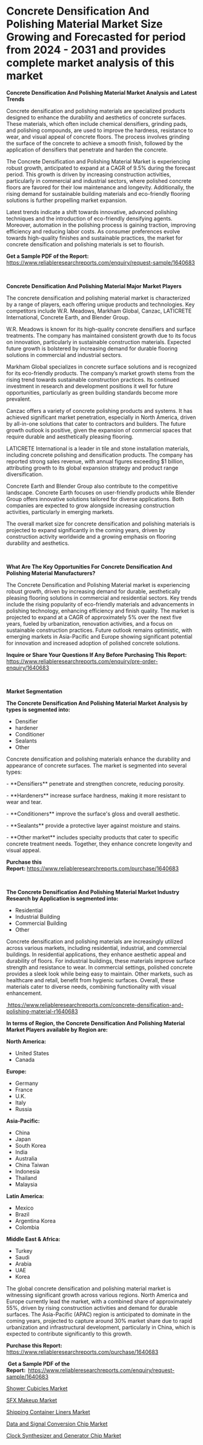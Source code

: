 <p><h1>Concrete Densification And Polishing Material Market Size Growing and Forecasted for period from 2024 - 2031 and provides complete market analysis of this market</h1></p><p><strong>Concrete Densification And Polishing Material Market Analysis and Latest Trends</strong></p>
<p><p>Concrete densification and polishing materials are specialized products designed to enhance the durability and aesthetics of concrete surfaces. These materials, which often include chemical densifiers, grinding pads, and polishing compounds, are used to improve the hardness, resistance to wear, and visual appeal of concrete floors. The process involves grinding the surface of the concrete to achieve a smooth finish, followed by the application of densifiers that penetrate and harden the concrete.</p><p>The Concrete Densification and Polishing Material Market is experiencing robust growth, anticipated to expand at a CAGR of 9.5% during the forecast period. This growth is driven by increasing construction activities, particularly in commercial and industrial sectors, where polished concrete floors are favored for their low maintenance and longevity. Additionally, the rising demand for sustainable building materials and eco-friendly flooring solutions is further propelling market expansion.</p><p>Latest trends indicate a shift towards innovative, advanced polishing techniques and the introduction of eco-friendly densifying agents. Moreover, automation in the polishing process is gaining traction, improving efficiency and reducing labor costs. As consumer preferences evolve towards high-quality finishes and sustainable practices, the market for concrete densification and polishing materials is set to flourish.</p></p>
<p><strong>Get a Sample PDF of the Report:&nbsp;</strong> <a href="https://www.reliableresearchreports.com/enquiry/request-sample/1640683?utm_campaign=16&utm_medium=2&utm_source=Github&utm_content=ia&utm_term=11102024&utm_id=concrete-densification-and-polishing-material">https://www.reliableresearchreports.com/enquiry/request-sample/1640683</a></p>
<p>&nbsp;</p>
<p><strong>Concrete Densification And Polishing Material Major Market Players</strong></p>
<p><p>The concrete densification and polishing material market is characterized by a range of players, each offering unique products and technologies. Key competitors include W.R. Meadows, Markham Global, Canzac, LATICRETE International, Concrete Earth, and Blender Group.</p><p>W.R. Meadows is known for its high-quality concrete densifiers and surface treatments. The company has maintained consistent growth due to its focus on innovation, particularly in sustainable construction materials. Expected future growth is bolstered by increasing demand for durable flooring solutions in commercial and industrial sectors. </p><p>Markham Global specializes in concrete surface solutions and is recognized for its eco-friendly products. The company’s market growth stems from the rising trend towards sustainable construction practices. Its continued investment in research and development positions it well for future opportunities, particularly as green building standards become more prevalent.</p><p>Canzac offers a variety of concrete polishing products and systems. It has achieved significant market penetration, especially in North America, driven by all-in-one solutions that cater to contractors and builders. The future growth outlook is positive, given the expansion of commercial spaces that require durable and aesthetically pleasing flooring.</p><p>LATICRETE International is a leader in tile and stone installation materials, including concrete polishing and densification products. The company has reported strong sales revenue, with annual figures exceeding $1 billion, attributing growth to its global expansion strategy and product range diversification.</p><p>Concrete Earth and Blender Group also contribute to the competitive landscape. Concrete Earth focuses on user-friendly products while Blender Group offers innovative solutions tailored for diverse applications. Both companies are expected to grow alongside increasing construction activities, particularly in emerging markets.</p><p>The overall market size for concrete densification and polishing materials is projected to expand significantly in the coming years, driven by construction activity worldwide and a growing emphasis on flooring durability and aesthetics.</p></p>
<p>&nbsp;</p>
<p><strong>What Are The Key Opportunities For Concrete Densification And Polishing Material Manufacturers?</strong></p>
<p><p>The Concrete Densification and Polishing Material market is experiencing robust growth, driven by increasing demand for durable, aesthetically pleasing flooring solutions in commercial and residential sectors. Key trends include the rising popularity of eco-friendly materials and advancements in polishing technology, enhancing efficiency and finish quality. The market is projected to expand at a CAGR of approximately 5% over the next five years, fueled by urbanization, renovation activities, and a focus on sustainable construction practices. Future outlook remains optimistic, with emerging markets in Asia-Pacific and Europe showing significant potential for innovation and increased adoption of polished concrete solutions.</p></p>
<p><strong>Inquire or Share Your Questions If Any Before Purchasing This Report:</strong> <a href="https://www.reliableresearchreports.com/enquiry/pre-order-enquiry/1640683?utm_campaign=16&utm_medium=2&utm_source=Github&utm_content=ia&utm_term=11102024&utm_id=concrete-densification-and-polishing-material">https://www.reliableresearchreports.com/enquiry/pre-order-enquiry/1640683</a></p>
<p>&nbsp;</p>
<p><strong>Market Segmentation</strong></p>
<p><strong>The Concrete Densification And Polishing Material Market Analysis by types is segmented into:</strong></p>
<p><ul><li>Densifier</li><li>hardener</li><li>Conditioner</li><li>Sealants</li><li>Other</li></ul></p>
<p><p>Concrete densification and polishing materials enhance the durability and appearance of concrete surfaces. The market is segmented into several types:  </p><p>- **Densifiers** penetrate and strengthen concrete, reducing porosity.  </p><p>- **Hardeners** increase surface hardness, making it more resistant to wear and tear.  </p><p>- **Conditioners** improve the surface's gloss and overall aesthetic.  </p><p>- **Sealants** provide a protective layer against moisture and stains.  </p><p>- **Other market** includes specialty products that cater to specific concrete treatment needs. Together, they enhance concrete longevity and visual appeal.</p></p>
<p><strong>Purchase this Report:&nbsp;</strong><a href="https://www.reliableresearchreports.com/purchase/1640683?utm_campaign=16&utm_medium=2&utm_source=Github&utm_content=ia&utm_term=11102024&utm_id=concrete-densification-and-polishing-material">https://www.reliableresearchreports.com/purchase/1640683</a></p>
<p>&nbsp;</p>
<p><strong>The Concrete Densification And Polishing Material Market Industry Research by Application is segmented into:</strong></p>
<p><ul><li>Residential</li><li>Industrial Building</li><li>Commercial Building</li><li>Other</li></ul></p>
<p><p>Concrete densification and polishing materials are increasingly utilized across various markets, including residential, industrial, and commercial buildings. In residential applications, they enhance aesthetic appeal and durability of floors. For industrial buildings, these materials improve surface strength and resistance to wear. In commercial settings, polished concrete provides a sleek look while being easy to maintain. Other markets, such as healthcare and retail, benefit from hygienic surfaces. Overall, these materials cater to diverse needs, combining functionality with visual enhancement.</p></p>
<p><a href="https://www.reliableresearchreports.com/concrete-densification-and-polishing-material-r1640683?utm_campaign=16&utm_medium=2&utm_source=Github&utm_content=ia&utm_term=11102024&utm_id=concrete-densification-and-polishing-material">&nbsp;https://www.reliableresearchreports.com/concrete-densification-and-polishing-material-r1640683</a></p>
<p><strong>In terms of Region, the Concrete Densification And Polishing Material Market Players available by Region are:</strong></p>
<p>
    <p> <strong> North America: </strong>
        <ul>
            <li>United States</li>
            <li>Canada</li>
        </ul>
        </p> 
    <p> <strong> Europe: </strong>
        <ul>
            <li>Germany</li>
            <li>France</li>
            <li>U.K.</li>
            <li>Italy</li>
            <li>Russia</li>
        </ul>
        </p> 
    <p> <strong> Asia-Pacific: </strong>
        <ul>
            <li>China</li>
            <li>Japan</li>
            <li>South Korea</li>
            <li>India</li>
            <li>Australia</li>
            <li>China Taiwan</li>
            <li>Indonesia</li>
            <li>Thailand</li>
            <li>Malaysia</li>
        </ul>
        </p> 
    <p> <strong> Latin America: </strong>
        <ul>
            <li>Mexico</li>
            <li>Brazil</li>
            <li>Argentina Korea</li>
            <li>Colombia</li>
        </ul>
        </p> 
    <p> <strong> Middle East & Africa: </strong>
        <ul>
            <li>Turkey</li>
            <li>Saudi</li>
            <li>Arabia</li>
            <li>UAE</li>
            <li>Korea</li>
        </ul>
    </p>
    </p>
<p><p>The global concrete densification and polishing material market is witnessing significant growth across various regions. North America and Europe currently lead the market, with a combined share of approximately 55%, driven by rising construction activities and demand for durable surfaces. The Asia-Pacific (APAC) region is anticipated to dominate in the coming years, projected to capture around 30% market share due to rapid urbanization and infrastructural development, particularly in China, which is expected to contribute significantly to this growth.</p></p>
<p><strong>Purchase this Report: </strong><a href="https://www.reliableresearchreports.com/purchase/1640683?utm_campaign=16&utm_medium=2&utm_source=Github&utm_content=ia&utm_term=11102024&utm_id=concrete-densification-and-polishing-material">https://www.reliableresearchreports.com/purchase/1640683</a></p>
<p>&nbsp;<strong>Get a Sample PDF of the Report:&nbsp;&nbsp;</strong><a href="https://www.reliableresearchreports.com/enquiry/request-sample/1640683?utm_campaign=16&utm_medium=2&utm_source=Github&utm_content=ia&utm_term=11102024&utm_id=concrete-densification-and-polishing-material">https://www.reliableresearchreports.com/enquiry/request-sample/1640683</a></p>
<p><strong></strong></p>
<p><p><a href="https://issuu.com/reportprime-2/docs/shower-cubicles-market-size-2030.pp_637cf2ae21e86f?utm_campaign=16&utm_medium=2&utm_source=Github&utm_content=ia&utm_term=11102024&utm_id=concrete-densification-and-polishing-material">Shower Cubicles Market</a></p><p><a href="https://github.com/alesiasc0na/Market-Research-Report-List-1/blob/main/sfx-makeup-market.md?utm_campaign=16&utm_medium=2&utm_source=Github&utm_content=ia&utm_term=11102024&utm_id=concrete-densification-and-polishing-material">SFX Makeup Market</a></p><p><a href="https://issuu.com/reportprime-2/docs/shipping-container-liners-market-si_cb7aefff3c86d9?utm_campaign=16&utm_medium=2&utm_source=Github&utm_content=ia&utm_term=11102024&utm_id=concrete-densification-and-polishing-material">Shipping Container Liners Market</a></p><p><a href="https://www.linkedin.com/pulse/global-data-signal-conversion-chip-market-focus-product-chfye?utm_campaign=16&utm_medium=2&utm_source=Github&utm_content=ia&utm_term=11102024&utm_id=concrete-densification-and-polishing-material">Data and Signal Conversion Chip Market</a></p><p><a href="https://www.linkedin.com/pulse/top-trends-transforming-clock-synthesizer-generator-chip-slhoe?utm_campaign=16&utm_medium=2&utm_source=Github&utm_content=ia&utm_term=11102024&utm_id=concrete-densification-and-polishing-material">Clock Synthesizer and Generator Chip Market</a></p></p>